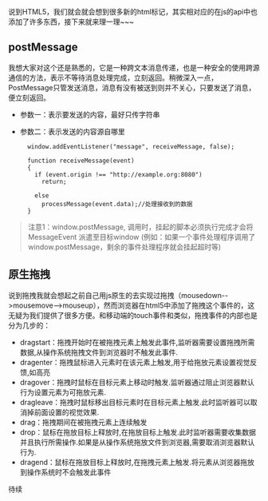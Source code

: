 说到HTML5，我们就会就会想到很多新的html标记，其实相对应的在js的api中也添加了许多东西，接下来就来理一理~~~
## postMessage ##
我想大家对这个还是熟悉的，它是一种跨文本消息传递，也是一种安全的使用跨源通信的方法，表示不等待消息处理完成，立刻返回。稍微深入一点，PostMessage只管发送消息，消息有没有被送到则并不关心，只要发送了消息，便立刻返回。

- 参数一：表示要发送的内容，最好只传字符串
- 参数二：表示发送的内容源自哪里

		window.addEventListener("message", receiveMessage, false);
		
		function receiveMessage(event)
		{
		  if (event.origin !== "http://example.org:8080")
		    return;
		
		  else
            processMessage(event.data);//处理接收到的数据
		}
> 注意1：window.postMessage, 调用时，挂起的脚本必须执行完成才会将 MessageEvent 派遣至目标window (例如：如果一个事件处理程序调用了window.postMessage，剩余的事件处理程序就会挂起超时等)

## 原生拖拽 ##
说到拖拽我就会想起之前自己用js原生的去实现过拖拽（mousedown-->mousemove-->mouseup），然而浏览器在html5中添加了拖拽这个事件的，这无疑为我们提供了很多方便。和移动端的touch事件和类似，拖拽事件的内部也是分为几步的：

- dragstart：拖拽开始时在被拖拽元素上触发此事件,监听器需要设置拖拽所需数据,从操作系统拖拽文件到浏览器时不触发此事件.
- dragenter：拖拽鼠标进入元素时在该元素上触发,用于给拖放元素设置视觉反馈,如高亮
- dragover：拖拽时鼠标在目标元素上移动时触发.监听器通过阻止浏览器默认行为设置元素为可拖放元素.
- dragleave：拖拽时鼠标移出目标元素时在目标元素上触发.此时监听器可以取消掉前面设置的视觉效果.
- drag：拖拽期间在被拖拽元素上连续触发
- drop：鼠标在拖放目标上释放时,在拖放目标上触发.此时监听器需要收集数据并且执行所需操作.如果是从操作系统拖放文件到浏览器,需要取消浏览器默认行为.
- dragend：鼠标在拖放目标上释放时,在拖拽元素上触发.将元素从浏览器拖放到操作系统时不会触发此事件




待续
